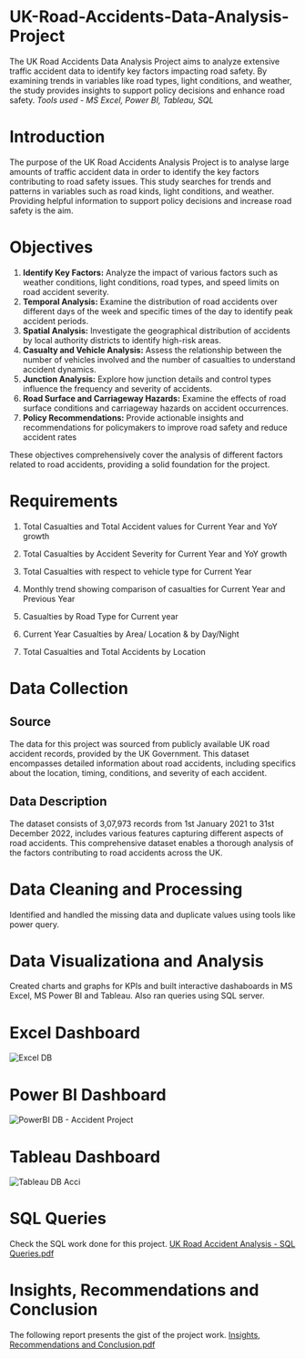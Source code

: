 # UK-Road-Accidents-Data-Analysis-Project
The UK Road Accidents Data Analysis Project aims to analyze extensive traffic accident data to identify key factors impacting road safety. By examining trends in variables like road types, light conditions, and weather, the study provides insights to support policy decisions and enhance road safety.
*Tools used - MS Excel, Power BI, Tableau, SQL*
# Introduction
The purpose of the UK Road Accidents Analysis Project is to analyse large amounts of traffic accident data in order to identify the key factors contributing to road safety issues. This study searches for trends and patterns in variables such as road kinds, light conditions, and weather. Providing helpful information to support policy decisions and increase road safety is the aim.
# Objectives
1. **Identify Key Factors:** Analyze the impact of various factors such as weather conditions, light conditions, road types, and speed limits on road accident severity.
2. **Temporal Analysis:** Examine the distribution of road accidents over different days of the week and specific times of the day to identify peak accident periods.
3. **Spatial Analysis:** Investigate the geographical distribution of accidents by local authority districts to identify high-risk areas.
4. **Casualty and Vehicle Analysis:** Assess the relationship between the number of vehicles involved and the number of casualties to understand accident dynamics.
5. **Junction Analysis:** Explore how junction details and control types influence the frequency and severity of accidents.
6. **Road Surface and Carriageway Hazards:** Examine the effects of road surface conditions and carriageway hazards on accident occurrences.
7. **Policy Recommendations:** Provide actionable insights and recommendations for policymakers to improve road safety and reduce accident rates

These objectives comprehensively cover the analysis of different factors related to road accidents, providing a solid foundation for the project.
# Requirements
1.	Total Casualties and Total Accident values for Current Year and YoY growth

2.	Total Casualties by Accident Severity for Current Year and YoY growth

3.	Total Casualties with respect to vehicle type for Current Year

4.	Monthly trend showing comparison of casualties for Current Year and Previous Year

5.	Casualties by Road Type for Current year

6.	Current Year Casualties by Area/ Location & by Day/Night

7.	Total Casualties and Total Accidents by Location

# Data Collection

## Source

The data for this project was sourced from publicly available UK road accident records, provided by the UK Government. This dataset encompasses detailed information about road accidents, including specifics about the location, timing, conditions, and severity of each accident.

## Data Description

The dataset consists of 3,07,973 records from 1st January 2021 to 31st December 2022, includes various features capturing different aspects of road accidents. 
This comprehensive dataset enables a thorough analysis of the factors contributing to road accidents across the UK.

# Data Cleaning and Processing

Identified and handled the missing data and duplicate values using tools like power query.

# Data Visualizationa and Analysis

Created charts and graphs for KPIs and built interactive dashaboards in MS Excel, MS Power BI and Tableau. Also ran queries using SQL server.

# Excel Dashboard
![Excel DB](https://github.com/akshaysangave/UK-Road-Accidents-Analysis/assets/156088551/c89fd9af-a024-41e1-935b-2260afd58b5b)
# Power BI Dashboard
![PowerBI DB - Accident Project](https://github.com/akshaysangave/UK-Road-Accidents-Analysis/assets/156088551/a20e3ddd-1be9-4989-bd56-e4c93d47a37f)
# Tableau Dashboard
![Tableau DB Acci](https://github.com/akshaysangave/UK-Road-Accidents-Analysis/assets/156088551/55fa91f8-eb6e-49ee-b4f1-c3d37a4dc954)
# SQL Queries
Check the SQL work done for this project.
[UK Road Accident Analysis - SQL Queries.pdf](https://github.com/user-attachments/files/16067404/UK.Road.Accident.Analysis.-.SQL.Queries.pdf)

# Insights, Recommendations and Conclusion
The following report presents the gist of the project work.
[Insights, Recommendations and Conclusion.pdf](https://github.com/user-attachments/files/16067513/Insights.Recommendations.and.Conclusion.pdf)



